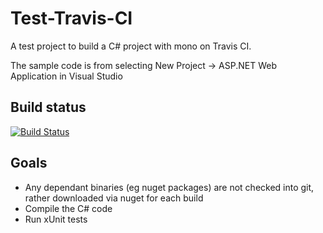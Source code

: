 Test-Travis-CI
==============
A test project to build a C# project with mono on Travis CI. 

The sample code is from selecting New Project -> ASP.NET Web Application in Visual Studio

Build status
--------------
[![Build Status](https://travis-ci.org/jezzay/Test-Travis-CI.png?branch=master)](https://travis-ci.org/jezzay/Test-Travis-CI)

Goals
------------
- Any dependant binaries (eg nuget packages) are not checked into git, rather downloaded via nuget for each build
- Compile the C# code 
- Run xUnit tests 


